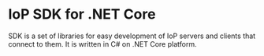 # IoP SDK for .NET Core

SDK is a set of libraries for easy development of IoP servers and clients that connect to them. It is written in C# on .NET Core platform.
